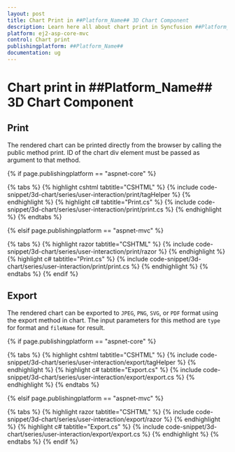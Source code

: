 ```yaml
---
layout: post
title: Chart Print in ##Platform_Name## 3D Chart Component
description: Learn here all about chart print in Syncfusion ##Platform_Name## 3D Chart component of Syncfusion Essential JS 2 and more.
platform: ej2-asp-core-mvc
control: Chart print
publishingplatform: ##Platform_Name##
documentation: ug
---
```


# Chart print in ##Platform_Name## 3D Chart Component

## Print

The rendered chart can be printed directly from the browser by calling the public method print. ID of the chart div element must be passed as argument to that method.

{% if page.publishingplatform == "aspnet-core" %}

{% tabs %}
{% highlight cshtml tabtitle="CSHTML" %}
{% include code-snippet/3d-chart/series/user-interaction/print/tagHelper %}
{% endhighlight %}
{% highlight c# tabtitle="Print.cs" %}
{% include code-snippet/3d-chart/series/user-interaction/print/print.cs %}
{% endhighlight %}
{% endtabs %}

{% elsif page.publishingplatform == "aspnet-mvc" %}

{% tabs %}
{% highlight razor tabtitle="CSHTML" %}
{% include code-snippet/3d-chart/series/user-interaction/print/razor %}
{% endhighlight %}
{% highlight c# tabtitle="Print.cs" %}
{% include code-snippet/3d-chart/series/user-interaction/print/print.cs %}
{% endhighlight %}
{% endtabs %}
{% endif %}



## Export

The rendered chart can be exported to `JPEG`, `PNG`, `SVG`, or `PDF` format using the export method in chart. The input parameters for this method are `type` for format and `fileName` for result.

{% if page.publishingplatform == "aspnet-core" %}

{% tabs %}
{% highlight cshtml tabtitle="CSHTML" %}
{% include code-snippet/3d-chart/series/user-interaction/export/tagHelper %}
{% endhighlight %}
{% highlight c# tabtitle="Export.cs" %}
{% include code-snippet/3d-chart/series/user-interaction/export/export.cs %}
{% endhighlight %}
{% endtabs %}

{% elsif page.publishingplatform == "aspnet-mvc" %}

{% tabs %}
{% highlight razor tabtitle="CSHTML" %}
{% include code-snippet/3d-chart/series/user-interaction/export/razor %}
{% endhighlight %}
{% highlight c# tabtitle="Export.cs" %}
{% include code-snippet/3d-chart/series/user-interaction/export/export.cs %}
{% endhighlight %}
{% endtabs %}
{% endif %}


